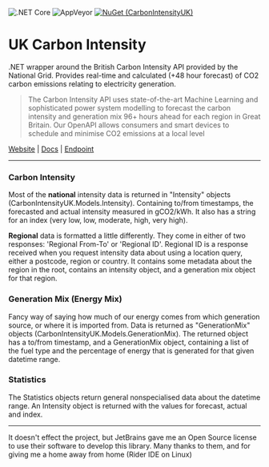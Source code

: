 ![.NET Core](https://github.com/jordansrowles/CarbonIntensityUK/workflows/.NET%20Core/badge.svg)
![AppVeyor](https://img.shields.io/appveyor/ci/jordansrowles/carbonintensityuk?style=flat-square)
[![NuGet (CarbonIntensityUK)](https://img.shields.io/nuget/v/carbonintensityuk.svg?style=flat-square)](https://www.nuget.org/packages/CarbonIntensityUK/)


# UK Carbon Intensity
.NET wrapper around the British Carbon Intensity API provided by the National Grid. Provides real-time and calculated (+48 hour forecast) of CO2 carbon emissions relating to electricity generation.

> The Carbon Intensity API uses state-of-the-art Machine Learning and sophisticated power system modelling to forecast the carbon intensity and generation mix 96+ hours ahead for each region in Great Britain. 
>Our OpenAPI allows consumers and smart devices to schedule and minimise CO2 emissions at a local level

[Website](https://carbonintensity.org.uk/)
 | [Docs](https://carbon-intensity.github.io/api-definitions/)
 | [Endpoint](https://api.carbonintensity.org.uk/)


---------------------

### Carbon Intensity

Most of the __national__ intensity data is returned in "Intensity" objects (CarbonIntensityUK.Models.Intensity). Containing to/from timestamps, the forecasted and actual intensity measured in gCO2/kWh. It also has a string for an index (very low, low, moderate, high, very high).

__Regional__ data is formatted a little differently. They come in either of two responses: 'Regional From-To' or 'Regional ID'. Regional ID is a response received when you request intensity data about using a location query, either a postcode, region or country. It contains some metadata about the region in the root, contains an intensity object, and a generation mix object for that region. 

### Generation Mix (Energy Mix)

Fancy way of saying how much of our energy comes from which generation source, or where it is imported from. Data is returned as "GenerationMix" objects (CarbonIntensityUK.Models.GenerationMix). The returned object has a to/from timestamp, and a GenerationMix object, containing a list of the fuel type and the percentage of energy that is generated for that given datetime range.

### Statistics

The Statistics objects return general nonspecialised data about the datetime range. An Intensity object is returned with the values for forecast, actual and index.

---------------------
It doesn't effect the project, but JetBrains gave me an Open Source license to use their software to develop this library. Many thanks to them, and for giving me a home away from home (Rider IDE on Linux) 
